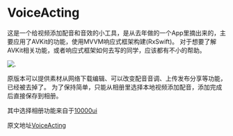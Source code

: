 # VoiceActing

这是一个给视频添加配音和音效的小工具，是从去年做的一个App里摘出来的，主要应用了AVKit的功能，使用MVVM响应式框架构建(RxSwift)。
对于想要了解AVKit相关功能，或者响应式框架如何去写的同学，应该都有不小的帮助。

![.](https://github.com/blurryssky/VoiceActing/blob/master/Imgs/VoiceActing.jpeg)

原版本可以提供素材从网络下载编辑、可以改变配音音调、上传发布分享等功能，已经被去掉了。
为了保持简单，只能从相册里选择本地视频添加配音，添加完成后直接保存到相册。

其中选择相册功能来自于[10000ui](https://github.com/blurryssky/10000ui)

原文地址[VoiceActing](https://blurryssky.github.io/2019/04/25/VoiceActing/)
